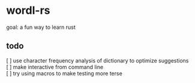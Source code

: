 # wordl-rs

goal: a fun way to learn rust

## todo

[ ] use character frequency analysis of dictionary to optimize suggestions  
[ ] make interactive from command line  
[ ] try using macros to make testing more terse  
